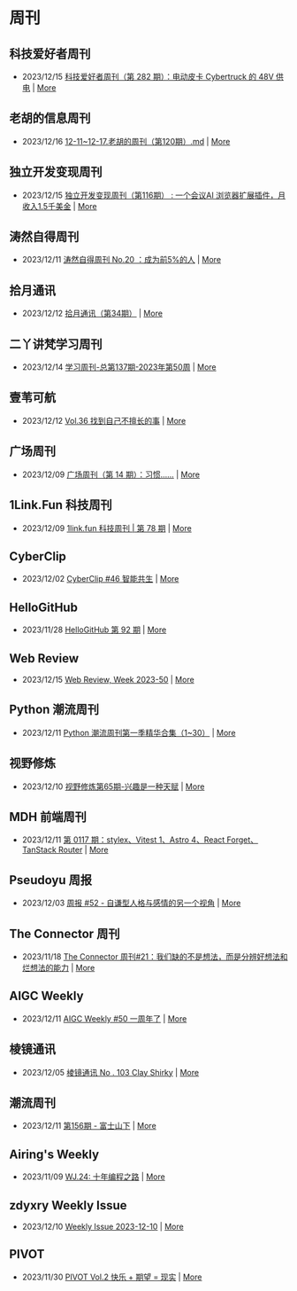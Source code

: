 # 周刊

## 科技爱好者周刊
- 2023/12/15 [科技爱好者周刊（第 282 期）：电动皮卡 Cybertruck 的 48V 供电](http://www.ruanyifeng.com/blog/2023/12/weekly-issue-282.html) | [More](channels/科技爱好者周刊.md)

## 老胡的信息周刊
- 2023/12/16 [12-11~12-17.老胡的周刊（第120期）.md](https://weekly.howie6879.com/2023/12-11~12-17.老胡的周刊（第120期）.html) | [More](channels/老胡的信息周刊.md)

## 独立开发变现周刊
- 2023/12/15 [独立开发变现周刊（第116期） : 一个会议AI 浏览器扩展插件，月收入1.5千美金](https://www.ezindie.com/weekly/issue-116) | [More](channels/独立开发变现周刊.md)

## 涛然自得周刊
- 2023/12/11 [涛然自得周刊 No.20 ：成为前5%的人](http://heyitao.com/post/beyond-code-weekly-020) | [More](channels/涛然自得周刊.md)

## 拾月通讯
- 2023/12/12 [拾月通讯（第34期）](https://www.skyue.com/23121220.html) | [More](channels/拾月通讯.md)

## 二丫讲梵学习周刊
- 2023/12/14 [学习周刊-总第137期-2023年第50周](https://wiki.eryajf.net/pages/854f9d/) | [More](channels/二丫讲梵学习周刊.md)

## 壹苇可航
- 2023/12/12 [Vol.36 找到自己不擅长的事](https://justgoidea.com/newsletter/202336/?utm_source=atom_feed) | [More](channels/壹苇可航.md)

## 广场周刊
- 2023/12/09 [广场周刊（第 14 期）：习惯……](https://immmmm.com/weekly-2023-12-09/) | [More](channels/广场周刊.md)

## 1Link.Fun 科技周刊
- 2023/12/09 [1link.fun 科技周刊 | 第 78 期](https://1link.fun/blog/issue/issue78/) | [More](channels/1Link.Fun%20%E7%A7%91%E6%8A%80%E5%91%A8%E5%88%8A.md)

## CyberClip
- 2023/12/02 [CyberClip #46 智能共生](https://shyrz.me/cyberclip-46-intelligent-symbiosis/) | [More](channels/CyberClip.md)

## HelloGitHub
- 2023/11/28 [HelloGitHub 第 92 期](https://hellogithub.com/periodical/volume/92) | [More](channels/HelloGitHub.md)

## Web Review
- 2023/12/15 [Web Review, Week 2023-50](https://ervin.ipsquad.net/blog/2023/12/15/web-review-week-2023-50/) | [More](channels/Web%20Review.md)

## Python 潮流周刊
- 2023/12/11 [Python 潮流周刊第一季精华合集（1~30）](https://pythoncat.top/posts/2023-12-11-weekly/) | [More](channels/Python%20%E6%BD%AE%E6%B5%81%E5%91%A8%E5%88%8A.md)

## 视野修炼
- 2023/12/10 [视野修炼第65期-兴趣是一种天赋](https://sugarat.top/weekly/2023-12-10.html) | [More](channels/%E8%A7%86%E9%87%8E%E4%BF%AE%E7%82%BC.md)

## MDH 前端周刊
- 2023/12/11 [第 0117 期：stylex、Vitest 1、Astro 4、React Forget、TanStack Router](https://mdhweekly.com/weekly/issue-0117) | [More](channels/MDH%20%E5%89%8D%E7%AB%AF%E5%91%A8%E5%88%8A.md)

## Pseudoyu 周报
- 2023/12/03 [周报 #52 - 自谦型人格与感情的另一个视角](https://www.pseudoyu.com/zh/2023/12/03/weekly_review_20231203/) | [More](channels/Pseudoyu%20%E5%91%A8%E6%8A%A5.md)

## The Connector 周刊
- 2023/11/18 [The Connector 周刊#21：我们缺的不是想法，而是分辨好想法和烂想法的能力](https://liduos.com/the-connector-weekly-21.html) | [More](channels/The%20Connector%20%E5%91%A8%E5%88%8A.md)

## AIGC Weekly
- 2023/12/11 [AIGC Weekly #50 一周年了](https://quail.ink/op7418/p/aigc-weekly-50) | [More](channels/AIGC%20Weekly.md)

## 棱镜通讯
- 2023/12/05 [棱镜通讯 No . 103 Clay Shirky](https://wangyurui.com/posts/leng-jing-tong-xun-no-103-clay-shirky-a45f1c03) | [More](channels/%E6%A3%B1%E9%95%9C%E9%80%9A%E8%AE%AF.md)

## 潮流周刊
- 2023/12/11 [第156期 - 富士山下](https://weekly.tw93.fun/posts/156-%E5%AF%8C%E5%A3%AB%E5%B1%B1%E4%B8%8B/) | [More](channels/%E6%BD%AE%E6%B5%81%E5%91%A8%E5%88%8A.md)

## Airing's Weekly
- 2023/11/09 [WJ.24: 十年编程之路](https://weekly.ursb.me/posts/weekly-24/) | [More](channels/Airing%27s%20Weekly.md)

## zdyxry Weekly Issue
- 2023/12/10 [Weekly Issue 2023-12-10](https://zdyxry.github.io/2023/12/10/Weekly-Issue-2023-12-10/) | [More](channels/zdyxry%20Weekly%20Issue.md)

## PIVOT
- 2023/11/30 [PIVOT Vol.2 快乐 + 期望 = 现实](https://anotherdayu.com/2023/5519/) | [More](channels/PIVOT.md)

